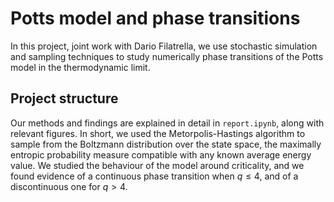 # Potts model and phase transitions

In this project, joint work with Dario Filatrella, we use stochastic simulation and sampling techniques to study numerically phase transitions of the Potts model in the thermodynamic limit. 

## Project structure

Our methods and findings are explained in detail in `report.ipynb`, along with relevant figures. In short, we used the Metorpolis-Hastings algorithm to sample from the Boltzmann distribution over the state space, the maximally entropic probability measure compatible with any known average energy value. We studied the behaviour of the model around criticality, and we found evidence of a continuous phase transition when $q \le 4$, and of a discontinuous one for $q > 4$.
